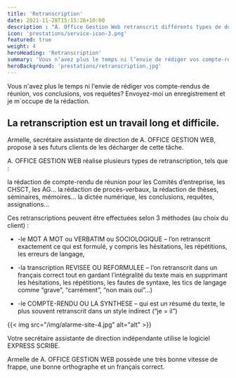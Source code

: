 ```yaml
---
title: 'Retranscription'
date: 2021-11-28T15:15:26+10:00
description : "A. Office Gestion Web retranscrit différents types de documents: rédaction de compte-rendu de réunion pour les Comités d’entreprise, les CHSCT, les AGs - rédaction de procès-verbaux - rédaction de thèses, séminaires, mémoires - dictée numérique - conclusions, requêtes, assignations."
icon: 'prestations/service-icon-3.png'
featured: true
weight: 4
heroHeading: 'Retranscription'
summary: 'Vous n’avez plus le temps ni l’envie de rédiger vos compte-rendus de réunion, vos conclusions, vos requêtes? Envoyez-moi un enregistrement et je m’occupe de la rédaction.'
heroBackground: 'prestations/retranscription.jpg'
---
```


Vous n'avez plus le temps ni l'envie de rédiger vos compte-rendus de réunion, vos conclusions, vos requêtes? Envoyez-moi un enregistrement et je m´occupe de la rédaction.

## La retranscription est un travail long et difficile.

Armelle, secrétaire assistante de direction de A. OFFICE GESTION WEB, propose à ses futurs clients de les décharger de cette tâche.

A. OFFICE GESTION WEB réalise plusieurs types de retranscription, tels que :

la rédaction de compte-rendu de réunion pour les Comités d’entreprise, les CHSCT, les AG…
la rédaction de procès-verbaux,
la rédaction de thèses, séminaires, mémoires…
la dictée numérique,
les conclusions, requêtes, assignations…

Ces retranscriptions peuvent être effectuées selon 3 méthodes (au choix du client) :

- -le MOT A MOT ou VERBATIM ou SOCIOLOGIQUE – l’on retranscrit exactement ce qui est formulé, y compris les hésitations, les répétitions, les erreurs de langage,

- -la transcription REVISEE OU REFORMULEE – l’on retranscrit dans un français correct tout en gardant l’intégralité du texte mais en supprimant les hésitations, les répétitions, les fautes de syntaxe, les tics de langage comme “grave”, “carrément”, “non mais oui”…)

- -le COMPTE-RENDU OU LA SYNTHESE – qui est un résumé du texte, le plus souvent retranscrit dans un style indirect (“je = il”)

{{< img src="/img/alarme-site-4.jpg" alt="alt" >}}

Votre secrétaire assistante de direction indépendante utilise le logiciel EXPRESS SCRIBE.

Armelle de A. OFFICE GESTION WEB possède une très bonne vitesse de frappe, une bonne orthographe et un français correct.

